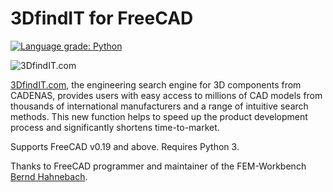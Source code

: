 <h1>3DfindIT for FreeCAD</h1>

[![Language grade: Python](https://img.shields.io/lgtm/grade/python/g/cadenasgmbh/3dfindit-freecad-integration.svg?logo=lgtm&logoWidth=18)](https://lgtm.com/projects/g/cadenasgmbh/3dfindit-freecad-integration/context:python)

![3DfindIT.com](https://github.com/cadenasgmbh/3dfindit-freecad-integration/blob/master/3DfindIT.png?raw=true)

[3DfindIT.com](https://www.3dfindit.com/), the engineering search engine for 3D components from CADENAS, provides users with easy access to millions of CAD models from thousands of international manufacturers and a range of intuitive search methods. This new function helps to speed up the product development process and significantly shortens time-to-market.

Supports FreeCAD v0.19 and above. Requires Python 3.

Thanks to FreeCAD programmer and maintainer of the FEM-Workbench [Bernd Hahnebach](bernd@bimstatik.org).
